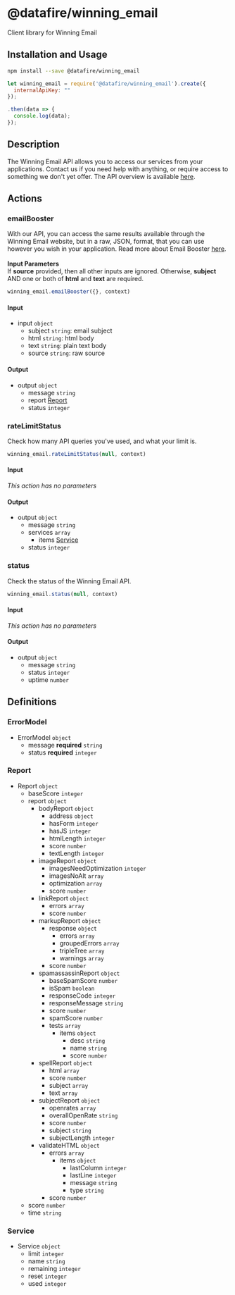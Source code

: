 # @datafire/winning_email

Client library for Winning Email

## Installation and Usage
```bash
npm install --save @datafire/winning_email
```
```js
let winning_email = require('@datafire/winning_email').create({
  internalApiKey: ""
});

.then(data => {
  console.log(data);
});
```

## Description

The Winning Email API allows you to access our services from your applications. Contact us if you need help with anything, or require access to something we don't yet offer. The API overview is available <a href='/api/v1/docs' target='_blank'>here</a>.

## Actions

### emailBooster
With our API, you can access the same results available through the Winning Email website, but in a raw, JSON, format, that you can use however you wish in your application. Read more about Email Booster <a href='/email-booster/' target='_blank'>here</a>.<br><br><strong>Input Parameters</strong><br>If <strong>source</strong> provided, then all other inputs are ignored. Otherwise, <strong>subject</strong> AND one or both of <strong>html</strong> and <strong>text</strong> are required.


```js
winning_email.emailBooster({}, context)
```

#### Input
* input `object`
  * subject `string`: email subject
  * html `string`: html body
  * text `string`: plain text body
  * source `string`: raw source

#### Output
* output `object`
  * message `string`
  * report [Report](#report)
  * status `integer`

### rateLimitStatus
Check how many API queries you've used, and what your limit is.


```js
winning_email.rateLimitStatus(null, context)
```

#### Input
*This action has no parameters*

#### Output
* output `object`
  * message `string`
  * services `array`
    * items [Service](#service)
  * status `integer`

### status
Check the status of the Winning Email API.


```js
winning_email.status(null, context)
```

#### Input
*This action has no parameters*

#### Output
* output `object`
  * message `string`
  * status `integer`
  * uptime `number`



## Definitions

### ErrorModel
* ErrorModel `object`
  * message **required** `string`
  * status **required** `integer`

### Report
* Report `object`
  * baseScore `integer`
  * report `object`
    * bodyReport `object`
      * address `object`
      * hasForm `integer`
      * hasJS `integer`
      * htmlLength `integer`
      * score `number`
      * textLength `integer`
    * imageReport `object`
      * imagesNeedOptimization `integer`
      * imagesNoAlt `array`
      * optimization `array`
      * score `number`
    * linkReport `object`
      * errors `array`
      * score `number`
    * markupReport `object`
      * response `object`
        * errors `array`
        * groupedErrors `array`
        * tripleTree `array`
        * warnings `array`
      * score `number`
    * spamassassinReport `object`
      * baseSpamScore `number`
      * isSpam `boolean`
      * responseCode `integer`
      * responseMessage `string`
      * score `number`
      * spamScore `number`
      * tests `array`
        * items `object`
          * desc `string`
          * name `string`
          * score `number`
    * spellReport `object`
      * html `array`
      * score `number`
      * subject `array`
      * text `array`
    * subjectReport `object`
      * openrates `array`
      * overallOpenRate `string`
      * score `number`
      * subject `string`
      * subjectLength `integer`
    * validateHTML `object`
      * errors `array`
        * items `object`
          * lastColumn `integer`
          * lastLine `integer`
          * message `string`
          * type `string`
      * score `number`
  * score `number`
  * time `string`

### Service
* Service `object`
  * limit `integer`
  * name `string`
  * remaining `integer`
  * reset `integer`
  * used `integer`


